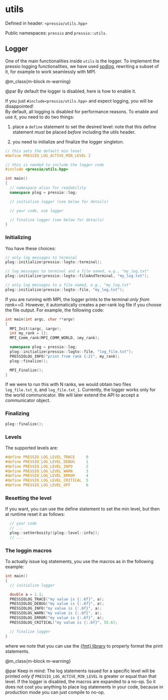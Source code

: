 
# utils

Defined in header: `<pressio/utils.hpp>`

Public namespaces: `pressio` and `pressio::utils`.


## Logger

One of the main functionalities inside `utils` is the logger.
To implement the pressio logging functionalities, we have used [spdlog](https://github.com/gabime/spdlog),
rewriting a subset of it, for example to work seamlessly with MPI.


@m_class{m-block m-warning}

@par By default the logger is disabled, here is how to enable it.

If you just `#include<pressio/utils.hpp>` and expect logging, you will be disappointed! <br/>
By default, all logging is disabled for performance reasons.
To enable and use it, you need to do two things:
1. place a `define` statement to set the desired level: note that
this define statement *must* be placed *before* including the utils header.

2. you need to initialize and finalize the logger singleton.

```cpp
// this sets the default min level
#define PRESSIO_LOG_ACTIVE_MIN_LEVEL 2

// this is needed to include the logger code
#include <pressio/utils.hpp>

int main()
{
  // namespace alias for readability
  namespace plog = pressio::log;

  // initialize logger (see below for details)

  // your code, use logger

  // finalize logger (see below for details)
}
```

### Initializing

You have these choices:
```cpp
// only log messages to terminal
plog::initialize(pressio::logto::terminal);

// log messages to terminal and a file named, e.g., "my_log.txt"
plog::initialize(pressio::logto::fileAndTerminal, "my_log.txt");

// only log messages to a file named, e.g., "my_log.txt"
plog::initialize(pressio::logto::file, "my_log.txt");
```

If you are running with MPI, the logger prints to the terminal *only from rank==0*.
However, it automatically creates a per-rank log file if you choose the file output.
For example, the following code:
```cpp
int main(int argc, char **argv)
{
  MPI_Init(&argc, &argv);
  int my_rank = {};
  MPI_Comm_rank(MPI_COMM_WORLD, &my_rank);

  namespace plog = pressio::log;
  plog::initialize(pressio::logto::file, "log_file.txt");
  PRESSIOLOG_INFO("print from rank {:2}", my_rank);
  plog::finalize();

  MPI_Finalize();
}
```
If we were to run this with N ranks, we would obtain two
files `log_file.txt_0`, and `log_file.txt_1`.
Currently, the logger works only for the world communicator.
We will later extend the API to accept a communicator object.


### Finalizing

```cpp
plog::finalize();
```


### Levels

The supported levels are:

```cpp
#define PRESSIO_LOG_LEVEL_TRACE		0
#define PRESSIO_LOG_LEVEL_DEBUG		1
#define PRESSIO_LOG_LEVEL_INFO		2
#define PRESSIO_LOG_LEVEL_WARN		3
#define PRESSIO_LOG_LEVEL_ERROR		4
#define PRESSIO_LOG_LEVEL_CRITICAL	5
#define PRESSIO_LOG_LEVEL_OFF		6
```

### Resetting the level

If you want, you can use the define statement to set the min level,
but then at runtime reset it as follows:
```cpp
  // your code
  // ...
  plog::setVerbosity({plog::level::info});
  // ...
```


### The loggin macros

To actually issue log statements, you use the macros as in the following example:

```cpp
int main()
{
  // initialize logger

  double a = 1.1;
  PRESSIOLOG_TRACE("my value is {:.6f}", a);
  PRESSIOLOG_DEBUG("my value is {:.6f}", a);
  PRESSIOLOG_INFO("my value is {:.6f}", a);
  PRESSIOLOG_WARN("my value is {:.6f}", a);
  PRESSIOLOG_ERROR("my value is {:.6f}", a);
  PRESSIOLOG_CRITICAL("my value is {:.6f}", 55.6);

  // finalize logger
}
```
where we note that you can use the [{fmt} library](https://github.com/fmtlib/fmt)
to properly format the print statements.

@m_class{m-block m-warning}

@par Keep in mind:
The log statements issued for a specific level will be printed
*only if* `PRESSIO_LOG_ACTIVE_MIN_LEVEL` is greater or equal than that level.
If the logger is disabled, the macros are expanded to a no-op.
So it does not cost you anything to place log statements in your code,
because in production mode you can just compile to no-op.
